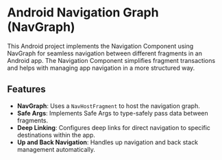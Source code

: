 # Android Navigation Graph (NavGraph)

This Android project implements the Navigation Component using NavGraph for seamless navigation between different fragments in an Android app. The Navigation Component simplifies fragment transactions and helps with managing app navigation in a more structured way.

## Features

- **NavGraph**: Uses a `NavHostFragment` to host the navigation graph.
- **Safe Args**: Implements Safe Args to type-safely pass data between fragments.
- **Deep Linking**: Configures deep links for direct navigation to specific destinations within the app.
- **Up and Back Navigation**: Handles up navigation and back stack management automatically.
